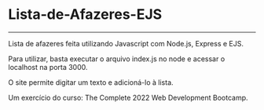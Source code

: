 # Lista-de-Afazeres-EJS
---

Lista de afazeres feita utilizando Javascript com Node.js, Express e EJS. 

Para utilizar, basta executar o arquivo index.js no node e acessar o localhost na porta 3000.

O site permite digitar um texto e adicioná-lo à lista.

Um exercício do curso: The Complete 2022 Web Development Bootcamp.
